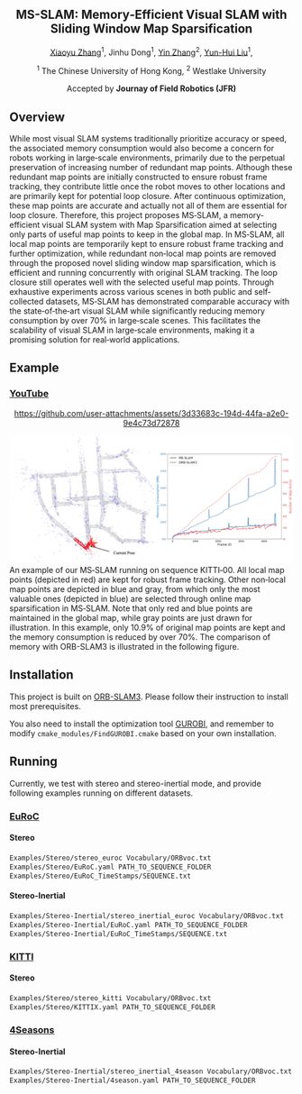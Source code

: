<div align="center">
<h2>MS-SLAM: Memory‐Efficient Visual SLAM with Sliding Window
Map Sparsification</h2>

[Xiaoyu Zhang](https://fishmarch.github.io/)<sup>1</sup>,
Jinhu Dong<sup>1</sup>,
[Yin Zhang](https://scholar.google.com/citations?user=BwX1pDAAAAAJ)<sup>2</sup>,
[Yun-Hui Liu](https://www4.mae.cuhk.edu.hk/peoples/liu-yun-hui/)<sup>1</sup>,

<sup>1</sup> The Chinese University of Hong Kong,
<sup>2</sup> Westlake University

Accepted by **Journay of Field Robotics (JFR)**
</div>

## Overview
While most visual SLAM systems traditionally prioritize accuracy or speed, 
the associated memory consumption would also become a concern for robots working in large‐scale environments, 
primarily due to the perpetual preservation of increasing number of redundant map points. 
Although these redundant map points are initially constructed to ensure robust frame tracking, 
they contribute little once the robot moves to other locations and are primarily kept for potential loop closure. 
After continuous optimization, these map points are accurate and actually not all of them are essential for loop closure. 
Therefore, this project proposes MS‐SLAM, a memory‐efficient visual SLAM system with Map Sparsification aimed at selecting only parts of useful map points to keep in the global map. 
In MS‐SLAM, all local map points are temporarily kept to ensure robust frame tracking and further optimization, 
while redundant non‐local map points are removed through the proposed novel sliding window map sparsification, 
which is efficient and running concurrently with original SLAM tracking. 
The loop closure still operates well with the selected useful map points.
Through exhaustive experiments across various scenes in both public and self‐collected datasets, 
MS‐SLAM has demonstrated comparable accuracy with the state‐of‐the‐art visual SLAM while significantly reducing memory consumption by over 70% in large‐scale scenes. 
This facilitates the scalability of visual SLAM in large‐scale environments, making it a promising solution for real‐world applications.


## Example
### [YouTube](https://www.youtube.com/watch?v=dKe99UQfttQ)
<div align="center">

https://github.com/user-attachments/assets/3d33683c-194d-44fa-a2e0-9e4c73d72878

</div>

<div  align="center"> 
<img src="figs/1.jpg">
</div>
An example of our MS‐SLAM running on sequence KITTI‐00. 
All local map points (depicted in red) are kept for robust frame tracking.
Other non‐local map points are depicted in blue and gray, from which only the most valuable ones (depicted in blue) are selected through online
map sparsification in MS‐SLAM. 
Note that only red and blue points are maintained in the global map, while gray points are just drawn for illustration.
In this example, only 10.9% of original map points are kept and the memory consumption is reduced by over 70%.
The comparison of memory with ORB-SLAM3 is illustrated in the following figure.



## Installation
This project is built on [ORB-SLAM3](https://github.com/UZ-SLAMLab/ORB_SLAM3). 
Please follow their instruction to install most prerequisites.

You also need to install the optimization tool [GUROBI](https://www.gurobi.com), and remember to modify ``cmake_modules/FindGUROBI.cmake`` based on your own installation. 

## Running
Currently, we test with stereo and stereo-inertial mode, and provide following examples running on different datasets.

### [EuRoC](https://projects.asl.ethz.ch/datasets/doku.php?id=kmavvisualinertialdatasets)
#### Stereo
```
Examples/Stereo/stereo_euroc Vocabulary/ORBvoc.txt Examples/Stereo/EuRoC.yaml PATH_TO_SEQUENCE_FOLDER Examples/Stereo/EuRoC_TimeStamps/SEQUENCE.txt
```
#### Stereo-Inertial
```
Examples/Stereo-Inertial/stereo_inertial_euroc Vocabulary/ORBvoc.txt Examples/Stereo-Inertial/EuRoC.yaml PATH_TO_SEQUENCE_FOLDER Examples/Stereo-Inertial/EuRoC_TimeStamps/SEQUENCE.txt
```

### [KITTI](https://www.cvlibs.net/datasets/kitti/eval_odometry.php)
#### Stereo
```
Examples/Stereo/stereo_kitti Vocabulary/ORBvoc.txt Examples/Stereo/KITTIX.yaml PATH_TO_SEQUENCE_FOLDER
```

### [4Seasons](https://www.4seasons-dataset.com)
#### Stereo-Inertial
```
Examples/Stereo-Inertial/stereo_inertial_4season Vocabulary/ORBvoc.txt Examples/Stereo-Inertial/4season.yaml PATH_TO_SEQUENCE_FOLDER
```






